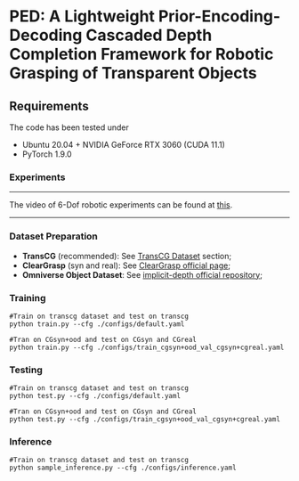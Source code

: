 # PED: A Lightweight Prior-Encoding-Decoding Cascaded Depth Completion Framework for Robotic Grasping of Transparent Objects


## Requirements

The code has been tested under

- Ubuntu 20.04 + NVIDIA GeForce RTX 3060 (CUDA 11.1)
- PyTorch 1.9.0

### Experiments

---
The video of 6-Dof robotic experiments can be found at [this](https://youtu.be/wmkyNy8f5O0). 

---

### Dataset Preparation

- **TransCG** (recommended): See [TransCG Dataset](#transcg-dataset) section;
- **ClearGrasp** (syn and real): See [ClearGrasp official page](https://sites.google.com/view/cleargrasp);
- **Omniverse Object Dataset**: See [implicit-depth official repository](https://github.com/NVlabs/implicit_depth);


### Training

```
#Train on transcg dataset and test on transcg
python train.py --cfg ./configs/default.yaml

#Tran on CGsyn+ood and test on CGsyn and CGreal
python train.py --cfg ./configs/train_cgsyn+ood_val_cgsyn+cgreal.yaml

```


### Testing 

```
#Train on transcg dataset and test on transcg
python test.py --cfg ./configs/default.yaml

#Tran on CGsyn+ood and test on CGsyn and CGreal
python test.py --cfg ./configs/train_cgsyn+ood_val_cgsyn+cgreal.yaml

```


### Inference

```
#Train on transcg dataset and test on transcg
python sample_inference.py --cfg ./configs/inference.yaml

```

